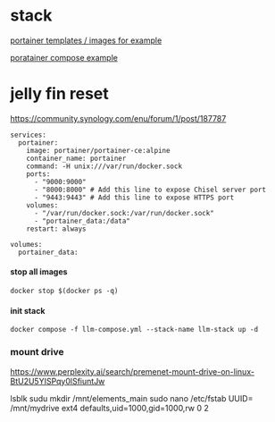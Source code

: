 # stack

[portainer templates / images for example](https://github.com/xneo1/portainer_templates/blob/master/Template/template.json)

[poratainer compose example](https://github.com/docker/awesome-compose/tree/master/portainer)

# jelly fin reset
https://community.synology.com/enu/forum/1/post/187787

```
services:
  portainer:
    image: portainer/portainer-ce:alpine
    container_name: portainer
    command: -H unix:///var/run/docker.sock
    ports:
      - "9000:9000"
      - "8000:8000" # Add this line to expose Chisel server port
      - "9443:9443" # Add this line to expose HTTPS port
    volumes:
      - "/var/run/docker.sock:/var/run/docker.sock"
      - "portainer_data:/data"
    restart: always

volumes:
  portainer_data:
```


#### stop all images
``` docker stop $(docker ps -q) ```

#### init stack
``` docker compose -f llm-compose.yml --stack-name llm-stack up -d  ```


### mount drive
https://www.perplexity.ai/search/premenet-mount-drive-on-linux-BtU2U5YISPqy0lSfiuntJw

lsblk
sudu mkdir /mnt/elements_main
sudo nano /etc/fstab
UUID=<your-drive-uuid> /mnt/mydrive ext4 defaults,uid=1000,gid=1000,rw 0 2



